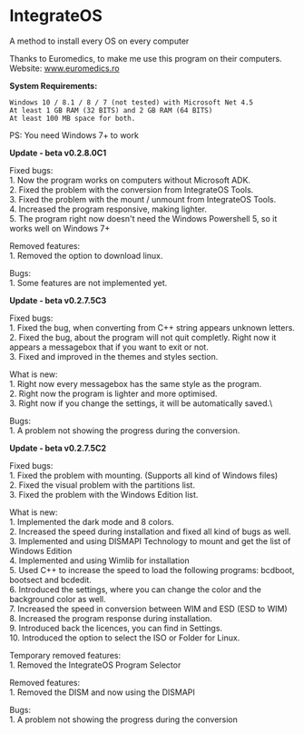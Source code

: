 # IntegrateOS
A method to install every OS on every computer

Thanks to Euromedics, to make me use this program on their computers.\
Website: www.euromedics.ro


<b> System Requirements: </b>

 	Windows 10 / 8.1 / 8 / 7 (not tested) with Microsoft Net 4.5
 	At least 1 GB RAM (32 BITS) and 2 GB RAM (64 BITS)
 	At least 100 MB space for both.
        
 PS: You need Windows 7+ to work 
 
 <b>Update - beta v0.2.8.0C1</b>
 
 Fixed bugs:\
      1. Now the program works on computers without Microsoft ADK.\
      2. Fixed the problem with the conversion from IntegrateOS Tools.\
      3. Fixed the problem with the mount / unmount from IntegrateOS Tools.\
      4. Increased the program responsive, making lighter.\
      5. The program right now doesn't need the Windows Powershell 5, so it works well on Windows 7+
      
     
 Removed features:\
      1. Removed the option to download linux. 
      
      
 Bugs:\
     1. Some features are not implemented yet.
     
    
 
 <b>Update - beta v0.2.7.5C3</b>
 
Fixed bugs:\
       1. Fixed the bug, when converting from C++ string appears unknown letters.\
       2. Fixed the bug, about the program will not quit completly. Right now it appears a messagebox that if you want to exit or not.\
       3. Fixed and improved in the themes and styles section.

What is new:\
       1. Right now every messagebox has the same style as the program.\
       2. Right now the program is lighter and more optimised.\
       3. Right now if you change the settings, it will be automatically saved.\
       
Bugs:\
      1. A problem not showing the progress during the conversion. 
 
 <b>Update - beta v0.2.7.5C2</b>

Fixed bugs:\
        1. Fixed the problem with mounting. (Supports all kind of Windows files)\
	2. Fixed the visual problem with the partitions list.\
	3. Fixed the problem with the Windows Edition list.
	
	

What is new:\
	1. Implemented the dark mode and 8 colors.\
	2. Increased the speed during installation and fixed all kind of bugs as well.\
	3. Implemented and using DISMAPI Technology to mount and get the list of Windows Edition\
	4. Implemented and using Wimlib for installation\
	5. Used C++ to increase the speed to load the following programs: bcdboot, bootsect and bcdedit.\
	6. Introduced the settings, where you can change the color and the background color as well.\
	7. Increased the speed in conversion between WIM and ESD (ESD to WIM)\
	8. Increased the program response during installation.\
	9. Introduced back the licences, you can find in Settings.\
	10. Introduced the option to select the ISO or Folder for Linux.
	

	

Temporary removed features:\
	1. Removed the IntegrateOS Program Selector
	
	
	

Removed features:\
        1. Removed the DISM and now using the DISMAPI
	
	
	
Bugs:\
       1. A problem not showing the progress during the conversion
       
